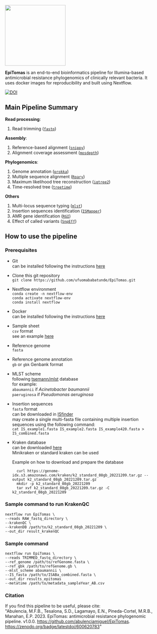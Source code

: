 <img src="https://github.com/ufuomababatunde/EpiTomas/blob/5174dc9ea82099593d1f509133747fe18a380b83/assets/logo_EpiTomas.png" width="200">

**EpiTomas** is an end-to-end bioinformatics pipeline for Illumina-based antimicrobial resistance phylogenomics of clinically relevant bacteria.
It uses docker images for reproducibility and built using Nextflow. </br>

[![DOI](https://zenodo.org/badge/600620783.svg)](https://zenodo.org/badge/latestdoi/600620783)

## Main Pipeline Summary
**Read processing**:
1. Read trimming ([`fastp`](https://github.com/OpenGene/fastp))


**Assembly**:
1. Reference-based alignment ([`snippy`](https://github.com/tseemann/snippy))
2. Alignment coverage assessment ([`mosdepth`](https://github.com/brentp/mosdepth))

**Phylogenomics**:
1. Genome annotation ([`prokka`](https://github.com/tseemann/prokka))
2. Multiple sequence alignment ([`Roary`](https://github.com/sanger-pathogens/Roary))
3. Maximum likelihood tree reconstruction ([`iqtree2`](https://github.com/iqtree/iqtree2))
4. Time-resolved tree ([`treetime`](https://github.com/neherlab/treetime))

**Others**
1. Multi-locus sequence typing ([`mlst`](https://github.com/tseemann/mlst))
2. Insertion sequences identification ([`ISMapper`](https://github.com/jhawkey/IS_mapper))
3. AMR gene identification ([`RGI`](https://github.com/arpcard/rgi))
4. Effect of called variants ([`SnpEff`](https://pcingola.github.io/SnpEff/))


## How to use the pipeline

### Prerequisites

- Git </br>
  can be installed following the instructions [here](https://www.atlassian.com/git/tutorials/install-git) </br>
  
- Clone this git repository </br>
  `git clone https://github.com/ufuomababatunde/EpiTomas.git` </br>

- Nextflow environment </br>
	`conda create -n nextflow-env` </br>
  `conda activate nextflow-env` </br>
	`conda install nextflow`

- Docker </br>
	can be installed following the instructions [here](https://docs.docker.com/engine/install/ubuntu/)

- Sample sheet </br>
  `csv` format </br>
  see an example [here](https://github.com/ufuomababatunde/EpiTomas/tree/main/assets)
  
- Reference genome </br>
	`fasta`

- Reference genome annotation </br>
	`gb` or `gbk` Genbank format

- MLST scheme </br>
  following [tsemann/mlst](https://github.com/tseemann/mlst/tree/master/db/pubmlst) database </br>
  for example: </br>
		`abaumannii` if *Acinetobacter baumannii* </br>
		`paeruginosa` if *Pseudomonas aeruginosa*

- Insertion sequences </br>
	`fasta` format </br>
	can be downloaded in [ISfinder](https://isfinder.biotoul.fr/) </br>
	may create a single multi-fasta file containing multiple insertion sequences using the following command: </br>
  `cat IS_example1.fasta IS_example2.fasta IS_example420.fasta > IS_combined.fasta`

- Kraken database </br>
	can be downloaded [here](https://benlangmead.github.io/aws-indexes/k2) </br>
  Minikraken or standard kraken can be used </br>
  
	Example on how to download and prepare the database
  ```
    curl https://genome-idx.s3.amazonaws.com/kraken/k2_standard_08gb_20221209.tar.gz --output k2_standard_08gb_20221209.tar.gz
    mkdir -p k2_standard_08gb_20221209
    tar xvf k2_standard_08gb_20221209.tar.gz -C k2_standard_08gb_20221209
  ```


### Sample command to run KrakenQC
```
nextflow run EpiTomas \
--reads RAW_fastq_directory \
--krakenQC \
--krakenDB /path/to/k2_standard_08gb_20221209 \
--out_dir result_krakenQC
```


### Sample command
```
nextflow run EpiTomas \
--reads TRIMMED_fastq_directory \
--ref_genome /path/to/refGenome.fasta \
--ref_gbk /path/to/refGenome.gb \
--mlst_scheme abaumannii \
--IS_fasta /path/to/ISABa_combined.fasta \
--out_dir results_epitomas
--metatime /path/to/metadata_sampleYear_AB.csv
```

### Citation
If you find this pipeline to be useful, please cite: </br>
"Abulencia, M.F.B., Tesalona, S.D., Lagamayo, E.N., Pineda-Cortel, M.R.B., Manahan, E.P. 2023. EpiTomas: antimicrobial resistance phylogenomic pipeline. v1.0.0. https://github.com/abulenciamiguel/EpiTomas. https://zenodo.org/badge/latestdoi/600620783"

